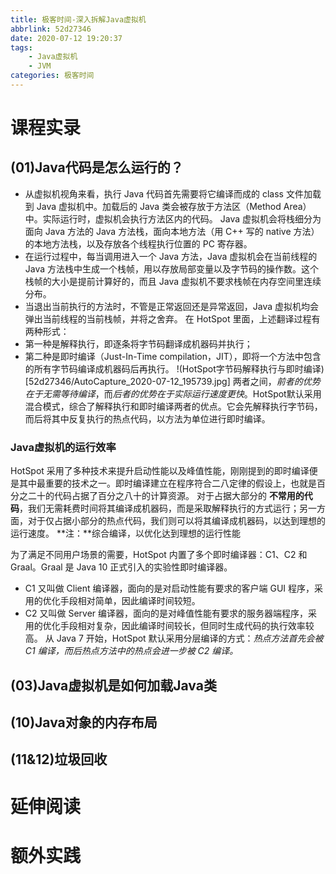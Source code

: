 ```yaml
---
title: 极客时间-深入拆解Java虚拟机
abbrlink: 52d27346
date: 2020-07-12 19:20:37
tags:
    - Java虚拟机
    - JVM
categories: 极客时间
---
```


# 课程实录
## (01)Java代码是怎么运行的？
- 从虚拟机视角来看，执行 Java 代码首先需要将它编译而成的 class 文件加载到 Java 虚拟机中。加载后的 Java 类会被存放于方法区（Method Area）中。实际运行时，虚拟机会执行方法区内的代码。
Java 虚拟机会将栈细分为面向 Java 方法的 Java 方法栈，面向本地方法（用 C++ 写的 native 方法）的本地方法栈，以及存放各个线程执行位置的 PC 寄存器。
- 在运行过程中，每当调用进入一个 Java 方法，Java 虚拟机会在当前线程的 Java 方法栈中生成一个栈帧，用以存放局部变量以及字节码的操作数。这个栈帧的大小是提前计算好的，而且 Java 虚拟机不要求栈帧在内存空间里连续分布。
- 当退出当前执行的方法时，不管是正常返回还是异常返回，Java 虚拟机均会弹出当前线程的当前栈帧，并将之舍弃。
在 HotSpot 里面，上述翻译过程有两种形式：
- 第一种是解释执行，即逐条将字节码翻译成机器码并执行；
- 第二种是即时编译（Just-In-Time compilation，JIT），即将一个方法中包含的所有字节码编译成机器码后再执行。
!(HotSpot字节码解释执行与即时编译)[52d27346/AutoCapture_2020-07-12_195739.jpg]
两者之间，*前者的优势在于无需等待编译*，而*后者的优势在于实际运行速度更快*。HotSpot默认采用混合模式，综合了解释执行和即时编译两者的优点。它会先解释执行字节码，而后将其中反复执行的热点代码，以方法为单位进行即时编译。

### Java虚拟机的运行效率
HotSpot 采用了多种技术来提升启动性能以及峰值性能，刚刚提到的即时编译便是其中最重要的技术之一。即时编译建立在程序符合二八定律的假设上，也就是百分之二十的代码占据了百分之八十的计算资源。
对于占据大部分的 **不常用的代码**，我们无需耗费时间将其编译成机器码，而是采取解释执行的方式运行；另一方面，对于仅占据小部分的热点代码，我们则可以将其编译成机器码，以达到理想的运行速度。
**注：**综合编译，以优化达到理想的运行性能

为了满足不同用户场景的需要，HotSpot 内置了多个即时编译器：C1、C2 和 Graal。Graal 是 Java 10 正式引入的实验性即时编译器。
- C1 又叫做 Client 编译器，面向的是对启动性能有要求的客户端 GUI 程序，采用的优化手段相对简单，因此编译时间较短。
- C2 又叫做 Server 编译器，面向的是对峰值性能有要求的服务器端程序，采用的优化手段相对复杂，因此编译时间较长，但同时生成代码的执行效率较高。
从 Java 7 开始，HotSpot 默认采用分层编译的方式：*热点方法首先会被 C1 编译，而后热点方法中的热点会进一步被 C2 编译。*

## (03)Java虚拟机是如何加载Java类


## (10)Java对象的内存布局
## (11&12)垃圾回收
# 延伸阅读
# 额外实践